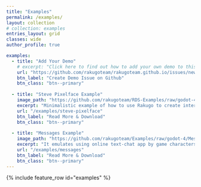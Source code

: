 ```yaml
---
title: "Examples"
permalink: /examples/
layout: collection
# collection: examples
entries_layout: grid
classes: wide
author_profile: true

examples:
  - title: "Add Your Demo"
    # excerpt: "Click here to find out how to add your own demo to this page."
    url: "https://github.com/rakugoteam/rakugoteam.github.io/issues/new/choose"
    btn_label: "Create Demo Issue on Github"
    btn_class: "btn--primary"
  
  - title: "Steve Pixelface Example"
    image_path: "https://github.com/rakugoteam/RDS-Examples/raw/godot-4/stevepixelface_dialog_system/stevepixelface_dialog_system.png"
    excerpt: "Minimalistic example of how to use Rakugo to create interactions with items."
    url: "/examples/steve-pixelface"
    btn_label: "Read More & Download"
    btn_class: "btn--primary"
  
  - title: "Messages Example"
    image_path: "https://github.com/rakugoteam/Examples/raw/godot-4/Messages/Messages.png"
    excerpt: "It emulates using online text-chat app by game characters."
    url: "/examples/messages"
    btn_label: "Read More & Download"
    btn_class: "btn--primary"
---
```


{% include feature_row id="examples" %}